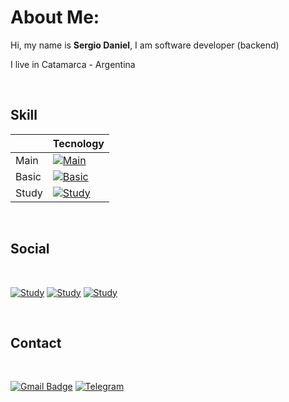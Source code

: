 # About Me:

Hi, my name is **Sergio Daniel**, I am software developer (backend)

I live in Catamarca - Argentina

&nbsp;
&nbsp;

Skill
------

|               | Tecnology     |
| -----------   | -----------   |
| Main          | [![Main](https://skillicons.dev/icons?i=linux,python,django,git,github,mysql,postgres,docker,postman,js,html,css,redis&perline=8)](https://github.com/sdcasas) |
| Basic         | [![Basic](https://skillicons.dev/icons?i=fastapi,jquery,gcp,k8s,react,grafana,php)](https://github.com/sdcasas) |
| Study         | [![Study](https://skillicons.dev/icons?i=nodejs,mongodb,aws)](https://github.com/sdcasas) |


&nbsp;
&nbsp;


Social
------

&nbsp;

[![Study](https://skillicons.dev/icons?i=linkedin)](https://www.linkedin.com/in/sdcasas/)
[![Study](https://skillicons.dev/icons?i=twitter)](https://twitter.com/sdcasas_)
[![Study](https://skillicons.dev/icons?i=instagram)](https://www.instagram.com/sdcasas/)

&nbsp;
&nbsp;


Contact
-------

&nbsp;

[![Gmail Badge](https://img.shields.io/badge/-Gmail-c14438?style=flat-square&logo=Gmail&logoColor=white&link=mailto:sdcasas@gmail.com)](mailto:sdcasas@gmail.com)
[![Telegram](https://img.shields.io/badge/-telegram-red?color=blue&logo=telegram&logoColor=white)](https://t.me/sdcasas)
